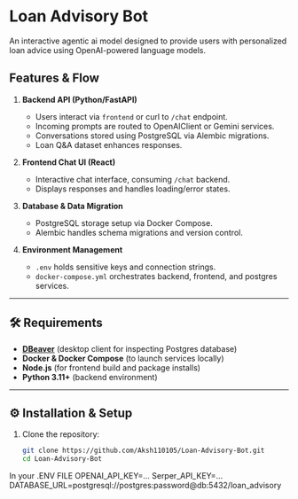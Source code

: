 # Loan Advisory Bot

An interactive agentic ai model designed to provide users with personalized loan advice using OpenAI-powered language models.


## Features & Flow

1. **Backend API (Python/FastAPI)**  
   - Users interact via `frontend` or curl to `/chat` endpoint.  
   - Incoming prompts are routed to OpenAIClient or Gemini services.  
   - Conversations stored using PostgreSQL via Alembic migrations.  
   - Loan Q&A dataset enhances responses.  

2. **Frontend Chat UI (React)**  
   - Interactive chat interface, consuming `/chat` backend.  
   - Displays responses and handles loading/error states.

3. **Database & Data Migration**  
   - PostgreSQL storage setup via Docker Compose.  
   - Alembic handles schema migrations and version control.

4. **Environment Management**  
   - `.env` holds sensitive keys and connection strings.  
   - `docker-compose.yml` orchestrates backend, frontend, and postgres services.

---

## 🛠️ Requirements

- **[DBeaver](https://dbeaver.io/)** (desktop client for inspecting Postgres database)
- **Docker & Docker Compose** (to launch services locally)
- **Node.js** (for frontend build and package installs)
- **Python 3.11+** (backend environment)

---

## ⚙️ Installation & Setup

1. Clone the repository:
   ```bash
   git clone https://github.com/Aksh110105/Loan‑Advisory‑Bot.git
   cd Loan‑Advisory‑Bot

In your .ENV FILE
OPENAI_API_KEY=...
Serper_API_KEY=...
DATABASE_URL=postgresql://postgres:password@db:5432/loan_advisory
